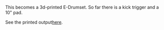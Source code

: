 This becomes a 3d-printed E-Drumset. So far there is a kick trigger and a 10" pad. 


See the printed output[here](https://blog.rossbrigoli.com/2016/05/3d-printed-electronic-drum-pads-drum.html).


